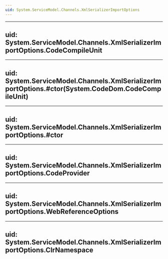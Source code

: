 ```yaml
---
uid: System.ServiceModel.Channels.XmlSerializerImportOptions
---
```


---
uid: System.ServiceModel.Channels.XmlSerializerImportOptions.CodeCompileUnit
---

---
uid: System.ServiceModel.Channels.XmlSerializerImportOptions.#ctor(System.CodeDom.CodeCompileUnit)
---

---
uid: System.ServiceModel.Channels.XmlSerializerImportOptions.#ctor
---

---
uid: System.ServiceModel.Channels.XmlSerializerImportOptions.CodeProvider
---

---
uid: System.ServiceModel.Channels.XmlSerializerImportOptions.WebReferenceOptions
---

---
uid: System.ServiceModel.Channels.XmlSerializerImportOptions.ClrNamespace
---
